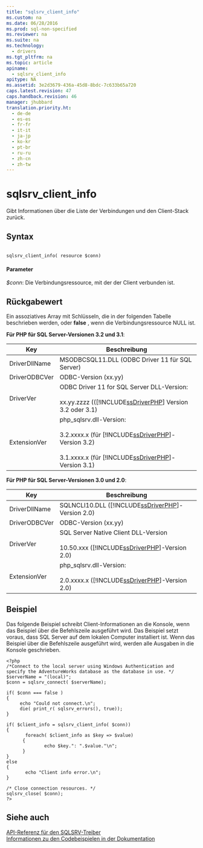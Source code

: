 ```yaml
---
title: "sqlsrv_client_info"
ms.custom: na
ms.date: 06/28/2016
ms.prod: sql-non-specified
ms.reviewer: na
ms.suite: na
ms.technology: 
  - drivers
ms.tgt_pltfrm: na
ms.topic: article
apiname: 
  - sqlsrv_client_info
apitype: NA
ms.assetid: 3e2d3679-436a-45d8-8bdc-7c633b65a720
caps.latest.revision: 47
caps.handback.revision: 46
manager: jhubbard
translation.priority.ht: 
  - de-de
  - es-es
  - fr-fr
  - it-it
  - ja-jp
  - ko-kr
  - pt-br
  - ru-ru
  - zh-cn
  - zh-tw
---
```

# sqlsrv_client_info
Gibt Informationen über die Liste der Verbindungen und den Client-Stack zurück.  
  
## Syntax  
  
```  
  
sqlsrv_client_info( resource $conn)  
```  
  
#### Parameter  
*$conn*: Die Verbindungsressource, mit der der Client verbunden ist.  
  
## Rückgabewert  
Ein assoziatives Array mit Schlüsseln, die in der folgenden Tabelle beschrieben werden, oder **false** , wenn die Verbindungsressource NULL ist.  
  
**Für PHP für SQL Server-Versionen 3.2 und 3.1**:  
  
|Key|Beschreibung|  
|-------|---------------|  
|DriverDllName|MSODBCSQL11.DLL \(ODBC Driver 11 für SQL Server\)|  
|DriverODBCVer|ODBC-Version \(xx.yy\)|  
|DriverVer|ODBC Driver 11 for SQL Server DLL-Version:<br /><br />xx.yy.zzzz (\([!INCLUDE[ssDriverPHP](../content/includes/ssDriverPHP_md.md)] Version 3.2 oder 3.1\)|  
|ExtensionVer|php\_sqlsrv.dll-Version:<br /><br />3.2.xxxx.x \(für [!INCLUDE[ssDriverPHP](../content/includes/ssDriverPHP_md.md)]-Version 3.2\)<br /><br />3.1.xxxx.x \(für [!INCLUDE[ssDriverPHP](../content/includes/ssDriverPHP_md.md)]-Version 3.1\)|  
  
**Für PHP für SQL Server-Versionen 3.0 und 2.0**:  
  
|Key|Beschreibung|  
|-------|---------------|  
|DriverDllName|SQLNCLI10.DLL \([!INCLUDE[ssDriverPHP](../content/includes/ssDriverPHP_md.md)]-Version 2.0\)|  
|DriverODBCVer|ODBC-Version \(xx.yy\)|  
|DriverVer|SQL Server Native Client DLL-Version<br /><br />10.50.xxx \([!INCLUDE[ssDriverPHP](../content/includes/ssDriverPHP_md.md)]-Version 2.0\)|  
|ExtensionVer|php\_sqlsrv.dll-Version:<br /><br />2.0.xxxx.x \([!INCLUDE[ssDriverPHP](../content/includes/ssDriverPHP_md.md)]-Version 2.0\)|  
  
## Beispiel  
Das folgende Beispiel schreibt Client-Informationen an die Konsole, wenn das Beispiel über die Befehlszeile ausgeführt wird. Das Beispiel setzt voraus, dass SQL Server auf dem lokalen Computer installiert ist. Wenn das Beispiel über die Befehlszeile ausgeführt wird, werden alle Ausgaben in die Konsole geschrieben.  
  
```  
<?php  
/*Connect to the local server using Windows Authentication and   
specify the AdventureWorks database as the database in use. */  
$serverName = "(local)";  
$conn = sqlsrv_connect( $serverName);  
  
if( $conn === false )  
{  
     echo "Could not connect.\n";  
     die( print_r( sqlsrv_errors(), true));  
}  
  
if( $client_info = sqlsrv_client_info( $conn))  
{  
       foreach( $client_info as $key => $value)  
      {  
              echo $key.": ".$value."\n";  
      }  
}  
else  
{  
       echo "Client info error.\n";  
}  
  
/* Close connection resources. */  
sqlsrv_close( $conn);  
?>  
```  
  
## Siehe auch  
[API-Referenz für den SQLSRV-Treiber](../content/SQLSRV-Driver-API-Reference.md)  
[Informationen zu den Codebeispielen in der Dokumentation](../content/About-Code-Examples-in-the-Documentation.md)  
  
